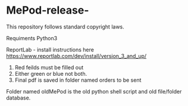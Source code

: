 # MePod-release-
This repository follows standard copyright laws.

Requiments
Python3

ReportLab - install instructions here https://www.reportlab.com/dev/install/version_3_and_up/

1. Red feilds must be filled out
2. Either green or blue not both.
3. Final pdf is saved in folder named orders to be sent

Folder named oldMePod is the old python shell script and old file/folder database.

